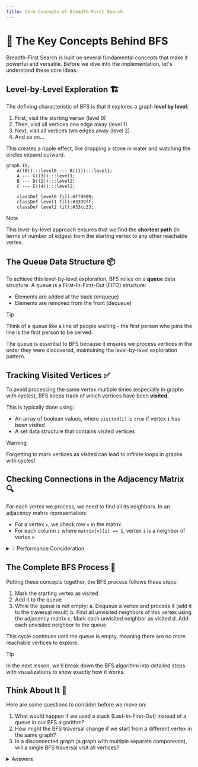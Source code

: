 ```yaml
---
title: Core Concepts of Breadth-First Search
---
```


# 🧠 The Key Concepts Behind BFS

Breadth-First Search is built on several fundamental concepts that make it powerful and versatile. Before we dive into the implementation, let's understand these core ideas.

## Level-by-Level Exploration 🏗️

The defining characteristic of BFS is that it explores a graph **level by level**:

1. First, visit the starting vertex (level 0)
2. Then, visit all vertices one edge away (level 1)
3. Next, visit all vertices two edges away (level 2)
4. And so on...

This creates a ripple effect, like dropping a stone in water and watching the circles expand outward.

```mermaid
graph TD;
    A((0)):::level0 --- B((1)):::level1;
    A --- C((3)):::level1;
    B --- D((2)):::level2;
    C --- E((4)):::level2;
    
    classDef level0 fill:#ff9900;
    classDef level1 fill:#3399ff;
    classDef level2 fill:#33cc33;
```

> [!NOTE]
> This level-by-level approach ensures that we find the **shortest path** (in terms of number of edges) from the starting vertex to any other reachable vertex.

## The Queue Data Structure 📦

To achieve this level-by-level exploration, BFS relies on a **queue** data structure. A queue is a First-In-First-Out (FIFO) structure:

- Elements are added at the back (enqueue)
- Elements are removed from the front (dequeue)

> [!TIP]
> Think of a queue like a line of people waiting - the first person who joins the line is the first person to be served.

The queue is essential to BFS because it ensures we process vertices in the order they were discovered, maintaining the level-by-level exploration pattern.

## Tracking Visited Vertices ✅

To avoid processing the same vertex multiple times (especially in graphs with cycles), BFS keeps track of which vertices have been **visited**.

This is typically done using:
- An array of boolean values, where `visited[i]` is `true` if vertex `i` has been visited
- A set data structure that contains visited vertices

> [!WARNING]
> Forgetting to mark vertices as visited can lead to infinite loops in graphs with cycles!

## Checking Connections in the Adjacency Matrix 🔍

For each vertex we process, we need to find all its neighbors. In an adjacency matrix representation:

- For a vertex `v`, we check row `v` in the matrix
- For each column `i` where `matrix[v][i] == 1`, vertex `i` is a neighbor of vertex `v`

<details>
<summary>💡 Performance Consideration</summary>

Checking for neighbors in an adjacency matrix takes O(V) time for each vertex (where V is the number of vertices), since we have to check every position in the row, even if most entries are 0.

This is why BFS with an adjacency matrix has O(V²) time complexity overall.

For sparse graphs (graphs with few edges), an adjacency list representation would be more efficient, giving O(V+E) time complexity.
</details>

## The Complete BFS Process 🔄

Putting these concepts together, the BFS process follows these steps:

1. Mark the starting vertex as visited
2. Add it to the queue
3. While the queue is not empty:
   a. Dequeue a vertex and process it (add it to the traversal result)
   b. Find all unvisited neighbors of this vertex using the adjacency matrix
   c. Mark each unvisited neighbor as visited
   d. Add each unvisited neighbor to the queue

This cycle continues until the queue is empty, meaning there are no more reachable vertices to explore.

> [!TIP]
> In the next lesson, we'll break down the BFS algorithm into detailed steps with visualizations to show exactly how it works.

## Think About It 🤔

Here are some questions to consider before we move on:

1. What would happen if we used a stack (Last-In-First-Out) instead of a queue in our BFS algorithm?
2. How might the BFS traversal change if we start from a different vertex in the same graph?
3. In a disconnected graph (a graph with multiple separate components), will a single BFS traversal visit all vertices?

<details>
<summary>Answers</summary>

1. If we used a stack instead of a queue, we'd be implementing Depth-First Search (DFS) instead of BFS! DFS explores as far as possible along each branch before backtracking.

2. Starting from a different vertex would give a different traversal order, as we'd be exploring the graph from a different starting point. The structure of the traversal (level-by-level) would remain the same.

3. No, a single BFS traversal will only visit vertices reachable from the starting vertex. To visit all vertices in a disconnected graph, you'd need to run BFS from a vertex in each separate component.
</details> 